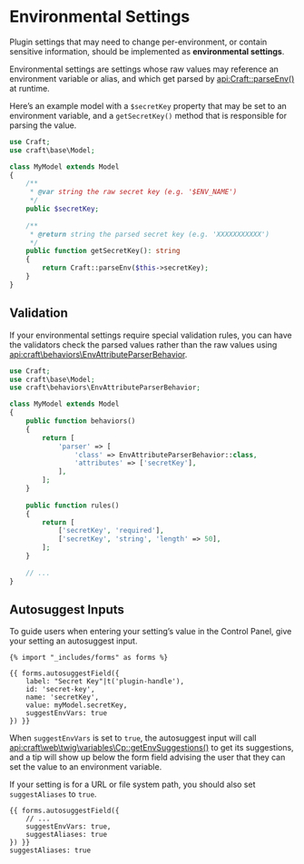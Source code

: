 # Environmental Settings

Plugin settings that may need to change per-environment, or contain sensitive information, should be implemented as **environmental settings**.

Environmental settings are settings whose raw values may reference an environment variable or alias, and which get parsed by <api:Craft::parseEnv()> at runtime.

Here’s an example model with a `$secretKey` property that may be set to an environment variable, and a `getSecretKey()` method that is responsible for parsing the value.

```php
use Craft;
use craft\base\Model;

class MyModel extends Model
{
    /**
     * @var string the raw secret key (e.g. '$ENV_NAME')
     */
    public $secretKey;
    
    /**
     * @return string the parsed secret key (e.g. 'XXXXXXXXXXX')
     */ 
    public function getSecretKey(): string
    {
        return Craft::parseEnv($this->secretKey);
    }
}
```

## Validation

If your environmental settings require special validation rules, you can have the validators check the parsed values rather than the raw values using <api:craft\behaviors\EnvAttributeParserBehavior>.

```php
use Craft;
use craft\base\Model;
use craft\behaviors\EnvAttributeParserBehavior;

class MyModel extends Model
{
    public function behaviors()
    {
        return [
            'parser' => [
                'class' => EnvAttributeParserBehavior::class,
                'attributes' => ['secretKey'],
            ],
        ];
    }
    
    public function rules()
    {
        return [
            ['secretKey', 'required'],
            ['secretKey', 'string', 'length' => 50],
        ];
    }
    
    // ...
}
```

## Autosuggest Inputs

To guide users when entering your setting’s value in the Control Panel, give your setting an autosuggest input.

```twig
{% import "_includes/forms" as forms %}

{{ forms.autosuggestField({
    label: "Secret Key"|t('plugin-handle'),
    id: 'secret-key',
    name: 'secretKey',
    value: myModel.secretKey,
    suggestEnvVars: true
}) }}
```

When `suggestEnvVars` is set to `true`, the autosuggest input will call <api:craft\web\twig\variables\Cp::getEnvSuggestions()> to get its suggestions, and a tip will show up below the form field advising the user that they can set the value to an environment variable.

If your setting is for a URL or file system path, you should also set `suggestAliases` to `true`.

```twig{4}
{{ forms.autosuggestField({
    // ...
    suggestEnvVars: true,
    suggestAliases: true
}) }}
suggestAliases: true
```
